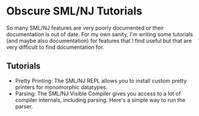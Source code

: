 # Obscure SML/NJ Tutorials 

So many SML/NJ features are very poorly documented or their documentation is out of date. For my own sanity, I'm writing
some tutorials (and maybe also documentation) for features that I find useful but that are very difficult to 
find documentation for. 

## Tutorials 

* Pretty Printing: The SML/NJ REPL allows you to install custom pretty printers for monomorphic datatypes.
* Parsing: The SML/NJ Visible Compiler gives you access to a lot of compiler internals, including parsing. Here's a 
           simple way to run the parser. 
